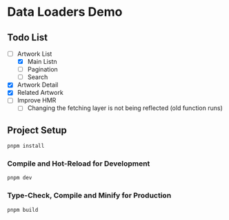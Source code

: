 # Data Loaders Demo

## Todo List

- [ ] Artwork List
  - [x] Main Listn
  - [ ] Pagination
  - [ ] Search
- [x] Artwork Detail
- [x] Related Artwork
- [ ] Improve HMR
  - [ ] Changing the fetching layer is not being reflected (old function runs)

## Project Setup

```sh
pnpm install
```

### Compile and Hot-Reload for Development

```sh
pnpm dev
```

### Type-Check, Compile and Minify for Production

```sh
pnpm build
```
